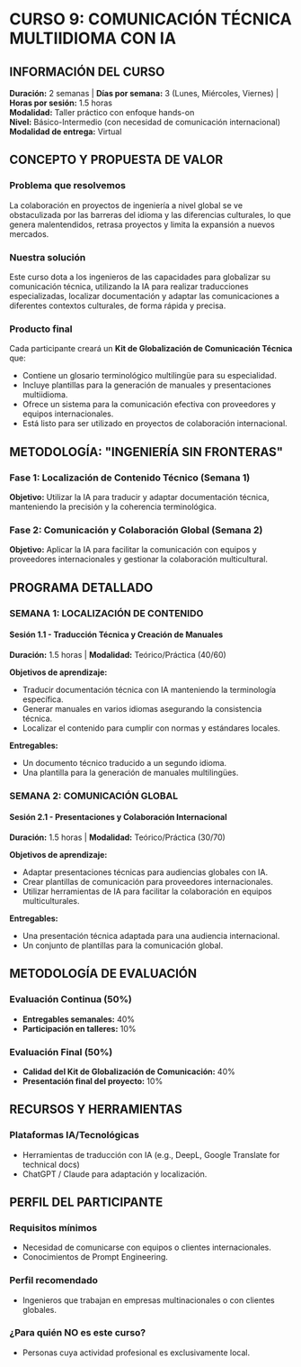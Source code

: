 
# CURSO 9: COMUNICACIÓN TÉCNICA MULTIIDIOMA CON IA

## **INFORMACIÓN DEL CURSO**

**Duración:** 2 semanas | **Días por semana:** 3 (Lunes, Miércoles, Viernes) | **Horas por sesión:** 1.5 horas  
**Modalidad:** Taller práctico con enfoque hands-on  
**Nivel:** Básico-Intermedio (con necesidad de comunicación internacional)
**Modalidad de entrega:** Virtual

## **CONCEPTO Y PROPUESTA DE VALOR**

### **Problema que resolvemos**
La colaboración en proyectos de ingeniería a nivel global se ve obstaculizada por las barreras del idioma y las diferencias culturales, lo que genera malentendidos, retrasa proyectos y limita la expansión a nuevos mercados.

### **Nuestra solución**
Este curso dota a los ingenieros de las capacidades para globalizar su comunicación técnica, utilizando la IA para realizar traducciones especializadas, localizar documentación y adaptar las comunicaciones a diferentes contextos culturales, de forma rápida y precisa.

### **Producto final**
Cada participante creará un **Kit de Globalización de Comunicación Técnica** que:

- Contiene un glosario terminológico multilingüe para su especialidad.
- Incluye plantillas para la generación de manuales y presentaciones multiidioma.
- Ofrece un sistema para la comunicación efectiva con proveedores y equipos internacionales.
- Está listo para ser utilizado en proyectos de colaboración internacional.

## **METODOLOGÍA: "INGENIERÍA SIN FRONTERAS"**

### **Fase 1: Localización de Contenido Técnico (Semana 1)**
**Objetivo:** Utilizar la IA para traducir y adaptar documentación técnica, manteniendo la precisión y la coherencia terminológica.

### **Fase 2: Comunicación y Colaboración Global (Semana 2)**
**Objetivo:** Aplicar la IA para facilitar la comunicación con equipos y proveedores internacionales y gestionar la colaboración multicultural.

## **PROGRAMA DETALLADO**

### **SEMANA 1: LOCALIZACIÓN DE CONTENIDO**

#### **Sesión 1.1 - Traducción Técnica y Creación de Manuales**
**Duración:** 1.5 horas | **Modalidad:** Teórico/Práctica (40/60)

**Objetivos de aprendizaje:**
- Traducir documentación técnica con IA manteniendo la terminología específica.
- Generar manuales en varios idiomas asegurando la consistencia técnica.
- Localizar el contenido para cumplir con normas y estándares locales.

**Entregables:**
- Un documento técnico traducido a un segundo idioma.
- Una plantilla para la generación de manuales multilingües.

### **SEMANA 2: COMUNICACIÓN GLOBAL**

#### **Sesión 2.1 - Presentaciones y Colaboración Internacional**
**Duración:** 1.5 horas | **Modalidad:** Teórico/Práctica (30/70)

**Objetivos de aprendizaje:**
- Adaptar presentaciones técnicas para audiencias globales con IA.
- Crear plantillas de comunicación para proveedores internacionales.
- Utilizar herramientas de IA para facilitar la colaboración en equipos multiculturales.

**Entregables:**
- Una presentación técnica adaptada para una audiencia internacional.
- Un conjunto de plantillas para la comunicación global.

## **METODOLOGÍA DE EVALUACIÓN**

### **Evaluación Continua (50%)**
- **Entregables semanales:** 40%
- **Participación en talleres:** 10%

### **Evaluación Final (50%)**
- **Calidad del Kit de Globalización de Comunicación:** 40%
- **Presentación final del proyecto:** 10%

## **RECURSOS Y HERRAMIENTAS**

### **Plataformas IA/Tecnológicas**
- Herramientas de traducción con IA (e.g., DeepL, Google Translate for technical docs)
- ChatGPT / Claude para adaptación y localización.

## **PERFIL DEL PARTICIPANTE**

### **Requisitos mínimos**
- Necesidad de comunicarse con equipos o clientes internacionales.
- Conocimientos de Prompt Engineering.

### **Perfil recomendado**
- Ingenieros que trabajan en empresas multinacionales o con clientes globales.

### **¿Para quién NO es este curso?**
- Personas cuya actividad profesional es exclusivamente local.
